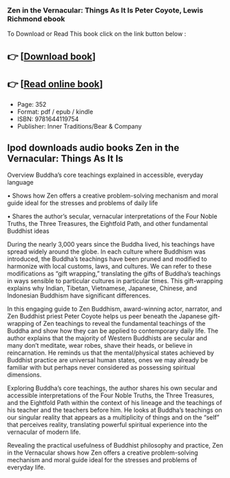 ### Zen in the Vernacular: Things As It Is Peter Coyote, Lewis Richmond ebook

To Download or Read This book click on the link button below :

## 👉  [**[Download book](http://ebooksharez.info/download.php?group=book&from=github.com&id=703592&lnk=1061 "Download book")**]

## 👉  [**[Read online book](http://ebooksharez.info/download.php?group=book&from=github.com&id=703592&lnk=1061 "Read online book")**]


* Page: 352
* Format: pdf / epub / kindle
* ISBN: 9781644119754
* Publisher: Inner Traditions/Bear &amp; Company



## Ipod downloads audio books Zen in the Vernacular: Things As It Is


Overview
Buddha’s core teachings explained in accessible, everyday language
 
 • Shows how Zen offers a creative problem-solving mechanism and moral guide ideal for the stresses and problems of daily life
 
 • Shares the author’s secular, vernacular interpretations of the Four Noble Truths, the Three Treasures, the Eightfold Path, and other fundamental Buddhist ideas
 
 During the nearly 3,000 years since the Buddha lived, his teachings have spread widely around the globe. In each culture where Buddhism was introduced, the Buddha’s teachings have been pruned and modified to harmonize with local customs, laws, and cultures. We can refer to these modifications as “gift wrapping,” translating the gifts of Buddha’s teachings in ways sensible to particular cultures in particular times. This gift-wrapping explains why Indian, Tibetan, Vietnamese, Japanese, Chinese, and Indonesian Buddhism have significant differences.
 
 In this engaging guide to Zen Buddhism, award-winning actor, narrator, and Zen Buddhist priest Peter Coyote helps us peer beneath the Japanese gift-wrapping of Zen teachings to reveal the fundamental teachings of the Buddha and show how they can be applied to contemporary daily life. The author explains that the majority of Western Buddhists are secular and many don’t meditate, wear robes, shave their heads, or believe in reincarnation. He reminds us that the mental/physical states achieved by Buddhist practice are universal human states, ones we may already be familiar with but perhaps never considered as possessing spiritual dimensions.
 
 Exploring Buddha’s core teachings, the author shares his own secular and accessible interpretations of the Four Noble Truths, the Three Treasures, and the Eightfold Path within the context of his lineage and the teachings of his teacher and the teachers before him. He looks at Buddha’s teachings on our singular reality that appears as a multiplicity of things and on the “self” that perceives reality, translating powerful spiritual experience into the vernacular of modern life.
 
 Revealing the practical usefulness of Buddhist philosophy and practice, Zen in the Vernacular shows how Zen offers a creative problem-solving mechanism and moral guide ideal for the stresses and problems of everyday life.



